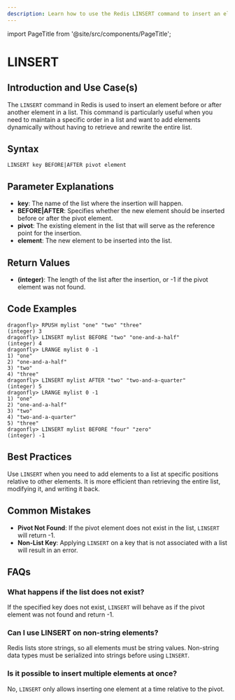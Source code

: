 ```yaml
---
description: Learn how to use the Redis LINSERT command to insert an element before or after a pivot in the list.
---
```


import PageTitle from '@site/src/components/PageTitle';

# LINSERT

<PageTitle title="Redis LINSERT Explained (Better Than Official Docs)" />

## Introduction and Use Case(s)

The `LINSERT` command in Redis is used to insert an element before or after another element in a list. This command is particularly useful when you need to maintain a specific order in a list and want to add elements dynamically without having to retrieve and rewrite the entire list.

## Syntax

```plaintext
LINSERT key BEFORE|AFTER pivot element
```

## Parameter Explanations

- **key**: The name of the list where the insertion will happen.
- **BEFORE|AFTER**: Specifies whether the new element should be inserted before or after the pivot element.
- **pivot**: The existing element in the list that will serve as the reference point for the insertion.
- **element**: The new element to be inserted into the list.

## Return Values

- **(integer)**: The length of the list after the insertion, or -1 if the pivot element was not found.

## Code Examples

```cli
dragonfly> RPUSH mylist "one" "two" "three"
(integer) 3
dragonfly> LINSERT mylist BEFORE "two" "one-and-a-half"
(integer) 4
dragonfly> LRANGE mylist 0 -1
1) "one"
2) "one-and-a-half"
3) "two"
4) "three"
dragonfly> LINSERT mylist AFTER "two" "two-and-a-quarter"
(integer) 5
dragonfly> LRANGE mylist 0 -1
1) "one"
2) "one-and-a-half"
3) "two"
4) "two-and-a-quarter"
5) "three"
dragonfly> LINSERT mylist BEFORE "four" "zero"
(integer) -1
```

## Best Practices

Use `LINSERT` when you need to add elements to a list at specific positions relative to other elements. It is more efficient than retrieving the entire list, modifying it, and writing it back.

## Common Mistakes

- **Pivot Not Found**: If the pivot element does not exist in the list, `LINSERT` will return -1.
- **Non-List Key**: Applying `LINSERT` on a key that is not associated with a list will result in an error.

## FAQs

### What happens if the list does not exist?

If the specified key does not exist, `LINSERT` will behave as if the pivot element was not found and return -1.

### Can I use LINSERT on non-string elements?

Redis lists store strings, so all elements must be string values. Non-string data types must be serialized into strings before using `LINSERT`.

### Is it possible to insert multiple elements at once?

No, `LINSERT` only allows inserting one element at a time relative to the pivot.

